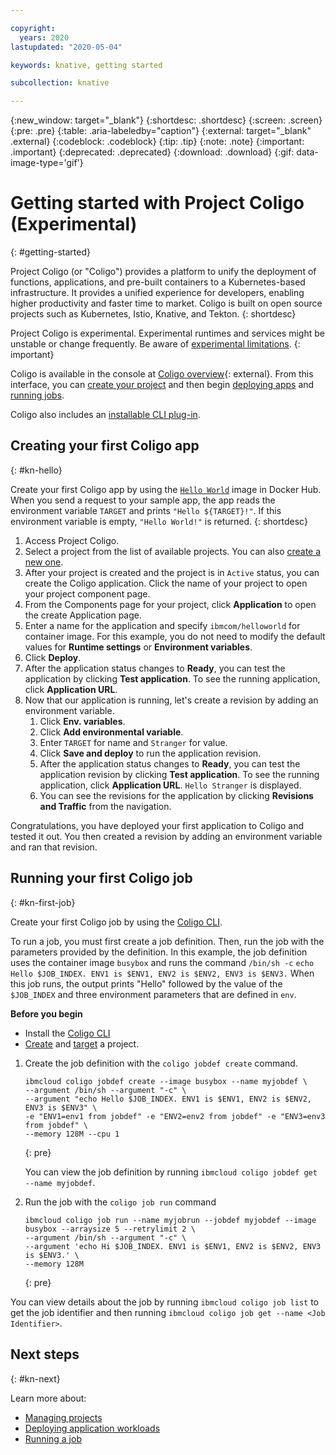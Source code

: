 ```yaml
---

copyright:
  years: 2020
lastupdated: "2020-05-04"

keywords: knative, getting started

subcollection: knative

---
```


{:new_window: target="_blank"}
{:shortdesc: .shortdesc}
{:screen: .screen}
{:pre: .pre}
{:table: .aria-labeledby="caption"}
{:external: target="_blank" .external}
{:codeblock: .codeblock}
{:tip: .tip}
{:note: .note}
{:important: .important}
{:deprecated: .deprecated}
{:download: .download}
{:gif: data-image-type='gif'}

# Getting started with Project Coligo (Experimental)
{: #getting-started}

Project Coligo (or "Coligo") provides a platform to unify the deployment of functions, applications, and pre-built containers to a Kubernetes-based infrastructure. It provides a unified experience for developers, enabling higher productivity and faster time to market. Coligo is built on open source projects such as Kubernetes, Istio, Knative, and Tekton.
{: shortdesc}

Project Coligo is experimental. Experimental runtimes and services might be unstable or change frequently. Be aware of [experimental limitations](/docs/knative?topic=knative-kn-limits#kn-limits_experimental).
{: important}

Coligo is available in the console at [Coligo overview](https://cloud.ibm.com/knative/overview){: external}. From this interface, you can [create your project](/docs/knative?topic=knative-manage-project) and then begin [deploying apps](/docs/knative?topic=knative-knative-deploy-app) and [running jobs](/docs/knative?topic=knative-kn-job-deploy).

Coligo also includes an [installable CLI plug-in](/docs/knative?topic=knative-kn-install-cli).



## Creating your first Coligo app
{: #kn-hello}

Create your first Coligo app by using the [`Hello World`](docker.io/ibmcom/kn-helloworld) image in Docker Hub. When you send a request to your sample app, the app reads the environment variable `TARGET` and prints `"Hello ${TARGET}!"`. If this environment variable is empty, `"Hello World!"` is returned.
{: shortdesc}

1. Access Project Coligo.
2. Select a project from the list of available projects. You can also [create a new one](/docs/knative?topic=knative-manage-project#create-a-project). 
3. After your project is created and the project is in `Active` status, you can create the Coligo application. Click the name of your project to open your project component page.
4. From the Components page for your project, click **Application** to open the create Application page.
5. Enter a name for the application and specify `ibmcom/helloworld` for container image. For this example, you do not need to modify the default values for **Runtime settings** or **Environment variables**.
6. Click **Deploy**. 
7. After the application status changes to **Ready**, you can test the application by clicking **Test application**. To see the running application, click **Application URL**.  
8. Now that our application is running, let's create a revision by adding an environment variable.
   1. Click **Env. variables**.
   2. Click **Add environmental variable**.
   3. Enter `TARGET` for name and `Stranger` for value. 
   4. Click **Save and deploy** to run the application revision. 
   5. After the application status changes to **Ready**, you can test the application revision by clicking **Test application**. To see the running application, click **Application URL**. `Hello Stranger` is displayed.
   6. You can see the revisions for the application by clicking **Revisions and Traffic** from the navigation. 

Congratulations, you have deployed your first application to Coligo and tested it out. You then created a revision by adding an environment variable and ran that revision. 

## Running your first Coligo job
{: #kn-first-job}

Create your first Coligo job by using the [Coligo CLI](/docs/knative?topic=knative-install-cli).

To run a job, you must first create a job definition. Then, run the job with the parameters provided by the definition. In this example, the job definition uses the container image `busybox` and runs the command `/bin/sh -c` `echo Hello $JOB_INDEX. ENV1 is $ENV1, ENV2 is $ENV2, ENV3 is $ENV3.` When this job runs, the output prints "Hello" followed by the value of the `$JOB_INDEX` and three environment parameters that are defined in `env`.

**Before you begin**
 - Install the [Coligo CLI](/docs/knative?topic=knative-install-cli)
 - [Create](/docs/knative?topic=knative-manage-project#create-a-project) and [target](/docs/knative?topic=knative-manage-project#target-a-project)  a project.  

1. Create the job definition with the `coligo jobdef create` command.

   ```
   ibmcloud coligo jobdef create --image busybox --name myjobdef \
   --argument /bin/sh --argument "-c" \
   --argument "echo Hello $JOB_INDEX. ENV1 is $ENV1, ENV2 is $ENV2, ENV3 is $ENV3" \
   -e "ENV1=env1 from jobdef" -e "ENV2=env2 from jobdef" -e "ENV3=env3 from jobdef" \
   --memory 128M --cpu 1
   ```
   {: pre}
   
   You can view the job definition by running `ibmcloud coligo jobdef get --name myjobdef`.

2. Run the job with the `coligo job run` command

   ```
   ibmcloud coligo job run --name myjobrun --jobdef myjobdef --image busybox --arraysize 5 --retrylimit 2 \
   --argument /bin/sh --argument "-c" \
   --argument 'echo Hi $JOB_INDEX. ENV1 is $ENV1, ENV2 is $ENV2, ENV3 is $ENV3.' \
   --memory 128M
   ```
   {: pre}
   
You can view details about the job by running `ibmcloud coligo job list` to get the job identifier and then running `ibmcloud coligo job get --name <Job Identifier>`.

## Next steps
{: #kn-next}

Learn more about:

- [Managing projects](/docs/knative?topic=knative-knative-manage-project)
- [Deploying application workloads](/docs/knative?topic=knative-knative-deploy-app)
- [Running a job](/docs/knative?topic=knative-knative-deploy-app)
